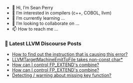 - 👋 Hi, I’m Sean Perry
- 👀 I’m interested in compilers (c++, COBOL, llvm)
- 🌱 I’m currently learning ...
- 💞️ I’m looking to collaborate on ...
- 📫 How to reach me ...

<!---
s66perry/s66perry is a ✨ special ✨ repository because its `README.md` (this file) appears on your GitHub profile.
You can click the Preview link to take a look at your changes.
--->
### 📕 Latest LLVM Discourse Posts

<!-- DISCOURSE-LLVM:START -->
- [How to find out the instruction that is causing this error?](https://discourse.llvm.org/t/how-to-find-out-the-instruction-that-is-causing-this-error/61104#post_8)
- [LLVMTargetMachineEmitToFile takes non-const char*](https://discourse.llvm.org/t/llvmtargetmachineemittofile-takes-non-const-char/62010#post_1)
- [How can I control FP_EXTEND&#39;s combine?](https://discourse.llvm.org/t/how-can-i-control-fp-extends-combine/62009#post_2)
- [How can I control FP_EXTEND&#39;s combine?](https://discourse.llvm.org/t/how-can-i-control-fp-extends-combine/62009#post_1)
- [Detecting / warning about missing key function?](https://discourse.llvm.org/t/detecting-warning-about-missing-key-function/61543#post_2)
<!-- DISCOURSE-LLVM:END -->
